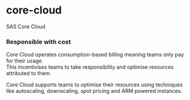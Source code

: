 # core-cloud
SAS Core Cloud

### Responsible with cost

Core Cloud operates consumption-based billing meaning teams only pay for their usage.\
This incentivises teams to take responsibility and optimise resources attributed to them.

Core Cloud supports teams to optimise their resources using techniques like autoscaling, downscaling, spot pricing and ARM powered instances.
